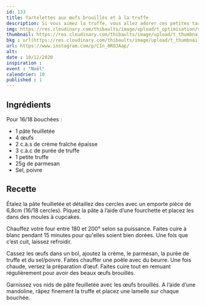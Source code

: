 ```yaml
---
id: 133
title: Tartelettes aux œufs brouillés et à la truffe
description: Si vous aimez la truffe, vous allez adorer ces petites tartelettes aux œufs brouillés et à la truffe
img: https://res.cloudinary.com/thibaults/image/upload/t_optimisation/v1607613538/Recipes/20201210_tartelettes_oeufs_truffe.jpg
thumbnail: https://res.cloudinary.com/thibaults/image/upload/t_thumbnail_josie/v1607613538/Recipes/20201210_tartelettes_oeufs_truffe.jpg
bkg : url(https://res.cloudinary.com/thibaults/image/upload/t_thumbnail_josie/v1607613538/Recipes/20201210_tartelettes_oeufs_truffe.jpg)
url: https://www.instagram.com/p/CIn_0ROJAap/
alt: 
date : 10/12/2020
inspiration : 
event : "Noël"
calendrier: 10
published : 1
---
```


## Ingrédients
Pour 16/18 bouchées : 
 - 1 pâte feuilletée 
 - 4 œufs 
 - 2 c.à.s de crème fraîche épaisse 
 - 3 c.à.c de purée de truffe 
 - 1 petite truffe
 - 25g de parmesan 
 - Sel, poivre 


## Recette
Étalez la pâte feuilletée et détaillez des cercles avec un emporte pièce de 6,8cm (16/18 cercles). Piquez la pâte à l’aide d’une fourchette et placez les dans des moules à cupcakes. 

Chauffez votre four entre 180 et 200° selon sa puissance. Faites cuire à blanc pendant 15 minutes pour qu'elles soient bien dorées. Une fois que c’est cuit, laissez refroidir. 

Cassez les œufs dans un bol, ajoutez la crème, le parmesan, la purée de truffe et du sel/poivre. Faites chauffer une poêle avec du beurre. Une fois chaude, versez la préparation d’œuf. Faites cuire tout en remuant régulièrement pour avoir des beaux œufs brouillés. 

Garnissez vos nids de pâte feuilletée avec les œufs brouillés. A l’aide d’une mandoline, râpez finement la truffe et placez une lamelle sur chaque bouchée.